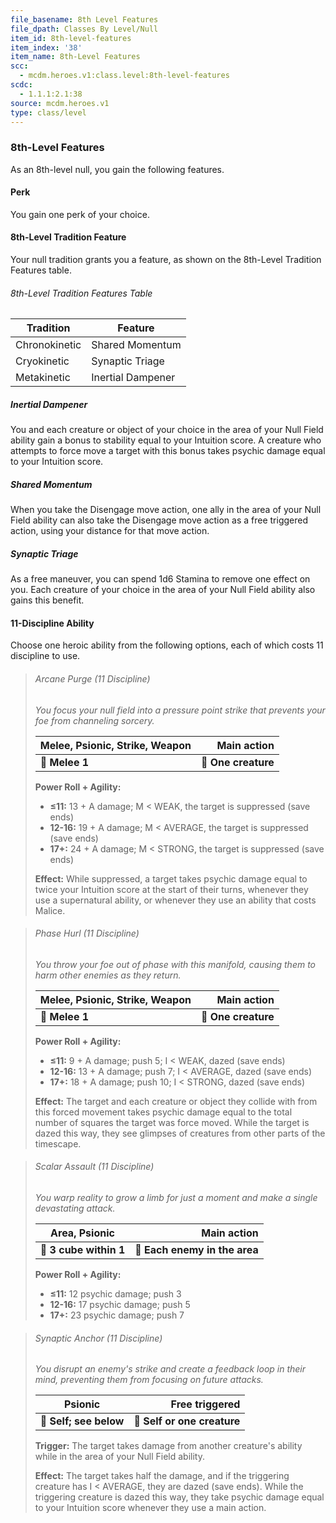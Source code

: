 ```yaml
---
file_basename: 8th Level Features
file_dpath: Classes By Level/Null
item_id: 8th-level-features
item_index: '38'
item_name: 8th-Level Features
scc:
  - mcdm.heroes.v1:class.level:8th-level-features
scdc:
  - 1.1.1:2.1:38
source: mcdm.heroes.v1
type: class/level
---
```


### 8th-Level Features

As an 8th-level null, you gain the following features.

#### Perk

You gain one perk of your choice.

#### 8th-Level Tradition Feature

Your null tradition grants you a feature, as shown on the 8th-Level Tradition Features table.

###### 8th-Level Tradition Features Table

| Tradition     | Feature           |
| ------------- | ----------------- |
| Chronokinetic | Shared Momentum   |
| Cryokinetic   | Synaptic Triage   |
| Metakinetic   | Inertial Dampener |

##### Inertial Dampener

You and each creature or object of your choice in the area of your Null Field ability gain a bonus to stability equal to your Intuition score. A creature who attempts to force move a target with this bonus takes psychic damage equal to your Intuition score.

##### Shared Momentum

When you take the Disengage move action, one ally in the area of your Null Field ability can also take the Disengage move action as a free triggered action, using your distance for that move action.

##### Synaptic Triage

As a free maneuver, you can spend 1d6 Stamina to remove one effect on you. Each creature of your choice in the area of your Null Field ability also gains this benefit.

#### 11-Discipline Ability

Choose one heroic ability from the following options, each of which costs 11 discipline to use.

<!-- -->
> ###### Arcane Purge (11 Discipline)
>
> *You focus your null field into a pressure point strike that prevents your foe from channeling sorcery.*
>
> | **Melee, Psionic, Strike, Weapon** |     **Main action** |
> | ---------------------------------- | ------------------: |
> | **📏 Melee 1**                     | **🎯 One creature** |
>
> **Power Roll + Agility:**
>
> - **≤11:** 13 + A damage; M < WEAK, the target is suppressed (save ends)
> - **12-16:** 19 + A damage; M < AVERAGE, the target is suppressed (save ends)
> - **17+:** 24 + A damage; M < STRONG, the target is suppressed (save ends)
>
> **Effect:** While suppressed, a target takes psychic damage equal to twice your Intuition score at the start of their turns, whenever they use a supernatural ability, or whenever they use an ability that costs Malice.

<!-- -->
> ###### Phase Hurl (11 Discipline)
>
> *You throw your foe out of phase with this manifold, causing them to harm other enemies as they return.*
>
> | **Melee, Psionic, Strike, Weapon** |     **Main action** |
> | ---------------------------------- | ------------------: |
> | **📏 Melee 1**                     | **🎯 One creature** |
>
> **Power Roll + Agility:**
>
> - **≤11:** 9 + A damage; push 5; I < WEAK, dazed (save ends)
> - **12-16:** 13 + A damage; push 7; I < AVERAGE, dazed (save ends)
> - **17+:** 18 + A damage; push 10; I < STRONG, dazed (save ends)
>
> **Effect:** The target and each creature or object they collide with from this forced movement takes psychic damage equal to the total number of squares the target was force moved. While the target is dazed this way, they see glimpses of creatures from other parts of the timescape.

<!-- -->
> ###### Scalar Assault (11 Discipline)
>
> *You warp reality to grow a limb for just a moment and make a single devastating attack.*
>
> | **Area, Psionic**      |               **Main action** |
> | ---------------------- | ----------------------------: |
> | **📏 3 cube within 1** | **🎯 Each enemy in the area** |
>
> **Power Roll + Agility:**
>
> - **≤11:** 12 psychic damage; push 3
> - **12-16:** 17 psychic damage; push 5
> - **17+:** 23 psychic damage; push 7

<!-- -->
> ###### Synaptic Anchor (11 Discipline)
>
> *You disrupt an enemy's strike and create a feedback loop in their mind, preventing them from focusing on future attacks.*
>
> | **Psionic**            |          **Free triggered** |
> | ---------------------- | --------------------------: |
> | **📏 Self; see below** | **🎯 Self or one creature** |
>
> **Trigger:** The target takes damage from another creature's ability while in the area of your Null Field ability.
>
> **Effect:** The target takes half the damage, and if the triggering creature has I < AVERAGE, they are dazed (save ends). While the triggering creature is dazed this way, they take psychic damage equal to your Intuition score whenever they use a main action.
